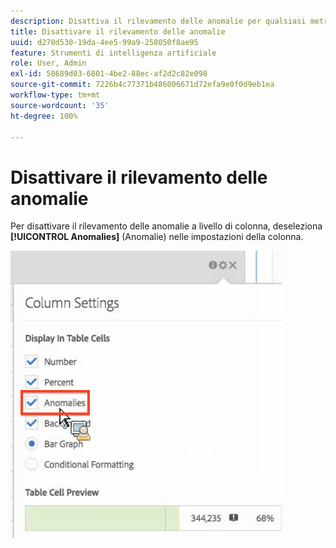 ```yaml
---
description: Disattiva il rilevamento delle anomalie per qualsiasi metrica.
title: Disattivare il rilevamento delle anomalie
uuid: d270d530-19da-4ee5-99a9-258050f8ae95
feature: Strumenti di intelligenza artificiale
role: User, Admin
exl-id: 58689d03-6801-4be2-88ec-af2d2c82e098
source-git-commit: 7226b4c77371b486006671d72efa9e0f0d9eb1ea
workflow-type: tm+mt
source-wordcount: '35'
ht-degree: 100%

---
```


# Disattivare il rilevamento delle anomalie

Per disattivare il rilevamento delle anomalie a livello di colonna, deseleziona **[!UICONTROL Anomalies]** (Anomalie) nelle impostazioni della colonna.

![](assets/turnoff_anomalies.png)
